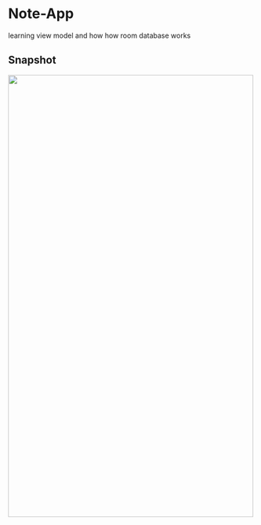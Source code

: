 # Note-App
learning view model and how how room database works
## Snapshot 


<img src="https://user-images.githubusercontent.com/75511608/215532276-fa5a9168-28ba-4b82-b04d-6369bcdf276a.jpg" width="500" height="900">




